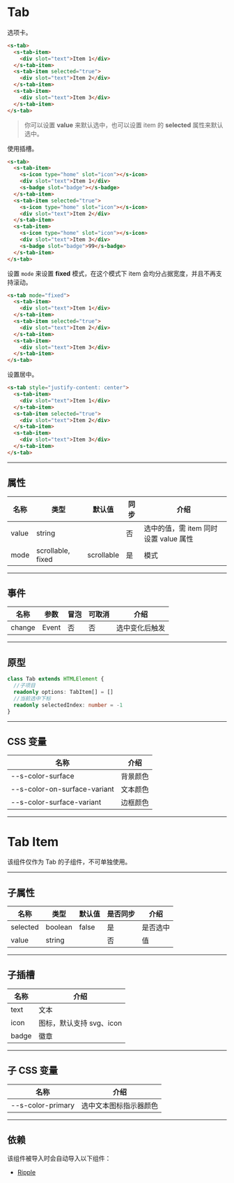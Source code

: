 # Tab

选项卡。

```html preview
<s-tab>
  <s-tab-item>
    <div slot="text">Item 1</div>
  </s-tab-item>
  <s-tab-item selected="true">
    <div slot="text">Item 2</div>
  </s-tab-item>
  <s-tab-item>
    <div slot="text">Item 3</div>
  </s-tab-item>
</s-tab>
```

> 你可以设置 **value** 来默认选中，也可以设置 item 的 **selected** 属性来默认选中。

使用插槽。

```html preview
<s-tab>
  <s-tab-item>
    <s-icon type="home" slot="icon"></s-icon>
    <div slot="text">Item 1</div>
    <s-badge slot="badge"></s-badge>
  </s-tab-item>
  <s-tab-item selected="true">
    <s-icon type="home" slot="icon"></s-icon>
    <div slot="text">Item 2</div>
  </s-tab-item>
  <s-tab-item>
    <s-icon type="home" slot="icon"></s-icon>
    <div slot="text">Item 3</div>
    <s-badge slot="badge">99</s-badge>
  </s-tab-item>
</s-tab>
```

设置 `mode` 来设置 **fixed** 模式，在这个模式下 item 会均分占据宽度，并且不再支持滚动。

```html preview
<s-tab mode="fixed">
  <s-tab-item>
    <div slot="text">Item 1</div>
  </s-tab-item>
  <s-tab-item selected="true">
    <div slot="text">Item 2</div>
  </s-tab-item>
  <s-tab-item>
    <div slot="text">Item 3</div>
  </s-tab-item>
</s-tab>
```


设置居中。

```html preview
<s-tab style="justify-content: center">
  <s-tab-item>
    <div slot="text">Item 1</div>
  </s-tab-item>
  <s-tab-item selected="true">
    <div slot="text">Item 2</div>
  </s-tab-item>
  <s-tab-item>
    <div slot="text">Item 3</div>
  </s-tab-item>
</s-tab>
```

---

## 属性

| 名称  | 类型               | 默认值     | 同步 | 介绍                                |
| ----- | ----------------- | ---------- | --- | ----------------------------------- |
| value | string            |            | 否  | 选中的值，需 item 同时设置 value 属性 |
| mode  | scrollable, fixed | scrollable | 是  | 模式                                |

---

## 事件

| 名称   | 参数   | 冒泡 | 可取消 | 介绍          |
| ------ |------ |------|------ |-------------- |
| change | Event | 否   | 否     | 选中变化后触发 |

---

## 原型

```ts
class Tab extends HTMLElement {
  //子项目
  readonly options: TabItem[] = []
  //当前选中下标
  readonly selectedIndex: number = -1
}
```

---

## CSS 变量

| 名称                         | 介绍     |
| ---------------------------- | ------- |
| --s-color-surface            | 背景颜色 |
| --s-color-on-surface-variant | 文本颜色 |
| --s-color-surface-variant    | 边框颜色 |

---

# Tab Item

该组件仅作为 Tab 的子组件，不可单独使用。

---

## 子属性

| 名称     | 类型     | 默认值 | 是否同步 | 介绍          |
| -------- | ------- | ------ | ------- | ------------- |
| selected | boolean | false  | 是      | 是否选中       |
| value    | string  |        | 否      | 值            |

---

## 子插槽

| 名称  | 介绍                      |
| ----- | ------------------------ |
| text  | 文本                     |
| icon  | 图标，默认支持 svg、icon  |
| badge | 徽章                     |

---

## 子 CSS 变量

| 名称              | 介绍                  |
| ----------------- | -------------------- |
| --s-color-primary | 选中文本图标指示器颜色 |

---

## 依赖

该组件被导入时会自动导入以下组件：

- [Ripple](./ripple)